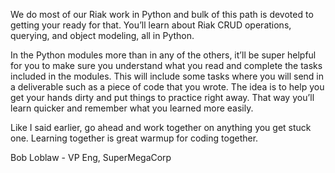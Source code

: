 We do most of our Riak work in Python and bulk of this path is devoted to getting your ready for that. You’ll learn about Riak CRUD operations, querying, and object modeling, all in Python.

In the Python modules more than in any of the others, it’ll be super helpful for you to make sure you understand what you read and complete the tasks included in the modules. This will include some tasks where you will send in a deliverable such as a piece of code that you wrote. The idea is to help you get your hands dirty and put things to practice right away. That way you’ll learn quicker and remember what you learned more easily.

Like I said earlier, go ahead and work together on anything you get stuck one. Learning together is great warmup for coding together.

Bob Loblaw - VP Eng, SuperMegaCorp
